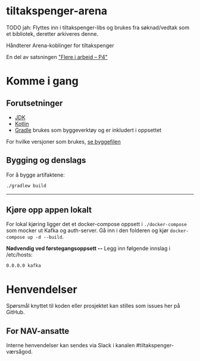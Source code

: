 tiltakspenger-arena
================

TODO jah: Flyttes inn i tiltakspenger-libs og brukes fra søknad/vedtak som et bibliotek, deretter arkiveres denne.

Håndterer Arena-koblinger for tiltakspenger

En del av satsningen ["Flere i arbeid – P4"](https://memu.no/artikler/stor-satsing-skal-fornye-navs-utdaterte-it-losninger-og-digitale-verktoy/)

# Komme i gang
## Forutsetninger
- [JDK](https://jdk.java.net/)
- [Kotlin](https://kotlinlang.org/)
- [Gradle](https://gradle.org/) brukes som byggeverktøy og er inkludert i oppsettet

For hvilke versjoner som brukes, [se byggefilen](build.gradle.kts)

## Bygging og denslags
For å bygge artifaktene:

```sh
./gradlew build
```

---

## Kjøre opp appen lokalt

For lokal kjøring ligger det et docker-compose oppsett i `./docker-compose` som mocker ut Kafka og auth-server. Gå inn
i den folderen og kjør `docker-compose up -d --build`.

**Nødvendig ved førstegangsoppsett --** Legg inn følgende innslag i /etc/hosts:

```0.0.0.0 kafka```

# Henvendelser

Spørsmål knyttet til koden eller prosjektet kan stilles som issues her på GitHub.

## For NAV-ansatte

Interne henvendelser kan sendes via Slack i kanalen #tiltakspenger-værsågod.
